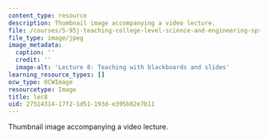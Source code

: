 ```yaml
---
content_type: resource
description: Thumbnail image accompanying a video lecture.
file: /courses/5-95j-teaching-college-level-science-and-engineering-spring-2009/2751431417f21d51193de395b82e7b11_lec8.jpg
file_type: image/jpeg
image_metadata:
  caption: ''
  credit: ''
  image-alt: 'Lecture 8: Teaching with blackboards and slides'
learning_resource_types: []
ocw_type: OCWImage
resourcetype: Image
title: lec8
uid: 27514314-17f2-1d51-193d-e395b82e7b11
---
```

Thumbnail image accompanying a video lecture.